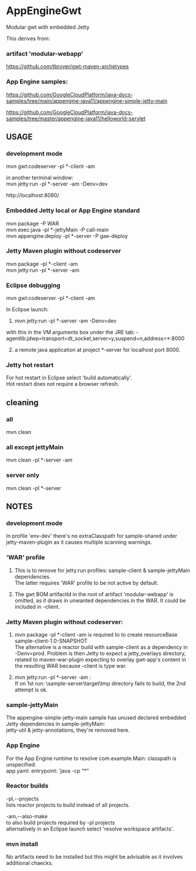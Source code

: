 # AppEngineGwt
Modular gwt with embedded Jetty

This derives from:
### artifact 'modular-webapp'
https://github.com/tbroyer/gwt-maven-archetypes

### App Engine samples:
https://github.com/GoogleCloudPlatform/java-docs-samples/tree/main/appengine-java11/appengine-simple-jetty-main

https://github.com/GoogleCloudPlatform/java-docs-samples/tree/master/appengine-java11/helloworld-servlet

## USAGE

### development mode

mvn gwt:codeserver -pl *-client -am  
  
in another terminal window:  
mvn jetty:run -pl *-server -am -Denv=dev  
  
http://localhost:8080/

### Embedded Jetty local or App Engine standard

mvn package -P WAR  
mvn exec:java -pl *-jettyMain -P call-main  
mvn appengine:deploy -pl *-server -P gae-deploy

### Jetty Maven plugin without codeserver
mvn package -pl *-client -am  
mvn jetty:run -pl *-server -am  

### Eclipse debugging
mvn gwt:codeserver -pl *-client -am 

In Eclipse launch:
1) mvn jetty:run -pl *-server -am -Denv=dev
  
with this in the VM arguments box under the JRE tab:  -agentlib:jdwp=transport=dt_socket,server=y,suspend=n,address=*:8000 

2) a remote java application at project *-server for localhost port 8000.

###  Jetty hot restart
For hot restart in Eclipse select 'build automatically'.  
Hot restart does not require a browser refresh.

## cleaning
### all
mvn clean
### all except jettyMain
mvn clean -pl *-server -am         
### server only
mvn clean -pl *-server   

## NOTES


### development mode
In profile 'env-dev' there's no extraClasspath for sample-shared under jetty-maven-plugin 
as it causes multiple scanning warnings.

### 'WAR' profile
1) This is to remove for jetty:run profiles: sample-client  & sample-jettyMain dependencies.  
The latter requires 'WAR' profile to be not active by default.  

2) The gwt BOM artifactId in the root of artifact 'modular-webapp' is omitted, as it draws in unwanted dependencies in the WAR.
It could be included in -client.

### Jetty Maven plugin without codeserver:  
1) mvn package -pl *-client -am  is required to to create resourceBase sample-client-1.0-SNAPSHOT  
The alternative is a reactor build with sample-client as a dependency in -Denv=prod.
Problem is then Jetty to expect a jetty_overlays directory,
related to maven-war-plugin expecting to overlay gwt-app's content in the resulting WAR because -client is type war.

2) mvn jetty:run -pl *-server -am :  
If on 1st run: \sample-server\target\tmp directory fails to build, the 2nd attempt is ok. 
  
### sample-jettyMain
The appengine-simple-jetty-main sample has unused declared embedded Jetty dependencies in sample-jettyMain:  
jetty-util & jetty-annotations, they're removed here.

### App Engine
For the App Engine runtime to resolve com.example.Main: classpath is unspecified:  
app.yaml:  entrypoint: 'java -cp "*"  

### Reactor builds
-pl,--projects <arg>  
lists reactor projects to build instead  of all projects. 
 
-am,--also-make       
to also build projects required by -pl projects  
alternatively in an Eclipse launch select  'resolve workspace artifacts'.

### mvn install
No artifacts need to be installed but this might be advisable as it involves additional chaecks.

